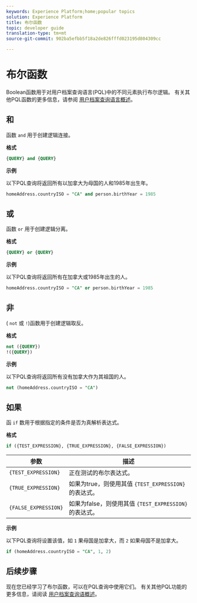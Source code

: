 ```yaml
---
keywords: Experience Platform;home;popular topics
solution: Experience Platform
title: 布尔函数
topic: developer guide
translation-type: tm+mt
source-git-commit: 902ba5efbb5f18a2de826fffd023195d804309cc

---
```



# 布尔函数

Boolean函数用于对用户档案查询语言(PQL)中的不同元素执行布尔逻辑。  有关其他PQL函数的更多信息，请参阅 [用户档案查询语言概述](./overview.md)。

## 和

函数 `and` 用于创建逻辑连接。

**格式**

```sql
{QUERY} and {QUERY}
```

**示例**

以下PQL查询将返回所有以加拿大为母国的人和1985年出生年。

```sql
homeAddress.countryISO = "CA" and person.birthYear = 1985
```

## 或

函数 `or` 用于创建逻辑分离。

**格式**

```sql
{QUERY} or {QUERY}
```

**示例**

以下PQL查询将返回所有在加拿大或1985年出生的人。

```sql
homeAddress.countryISO = "CA" or person.birthYear = 1985
```

## 非

( `not` 或 `!`)函数用于创建逻辑取反。

**格式**

```sql
not ({QUERY})
!({QUERY})
```

**示例**

以下PQL查询将返回所有没有加拿大作为其祖国的人。

```sql
not (homeAddress.countryISO = "CA")
```

## 如果

函 `if` 数用于根据指定的条件是否为真解析表达式。

**格式**

```sql
if ({TEST_EXPRESSION}, {TRUE_EXPRESSION}, {FALSE_EXPRESSION})
```

| 参数 | 描述 |
| --------- | ----------- |
| `{TEST_EXPRESSION}` | 正在测试的布尔表达式。 |
| `{TRUE_EXPRESSION}` | 如果为true，则使用其值 `{TEST_EXPRESSION}` 的表达式。 |
| `{FALSE_EXPRESSION}` | 如果为false，则使用其值 `{TEST_EXPRESSION}` 的表达式。 |

**示例**

以下PQL查询将设置该值，如 `1` 果母国是加拿大，而 `2` 如果母国不是加拿大。

```sql
if (homeAddress.countryISO = "CA", 1, 2)
```

## 后续步骤

现在您已经学习了布尔函数，可以在PQL查询中使用它们。 有关其他PQL功能的更多信息，请阅读 [用户档案查询语概述](./overview.md)。
